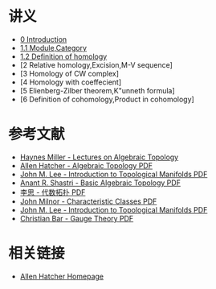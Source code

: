 # 讲义
- [0 Introduction ](/static/pdfs/0.intro-to-algebraic-topology.pdf)
- [1.1 Module,Category ](/static/pdfs/1.1-modules-categories.pdf)
- [1.2 Definition of homology ](/static/pdfs/1.2-homology-groups.pdf)
- [2 Relative homology,Excision,M-V sequence]
- [3 Homology of CW complex]
- [4 Homology with coeffecient]
- [5 Elienberg-Zilber theorem,K\"unneth formula]
- [6 Definition of cohomology,Product in cohomology]
# 参考文献
- [Haynes Miller - Lectures on Algebraic Topology](/static/pdfs/AT%20Miller.pdf)
- [Allen Hatcher - Algebraic Topology PDF](/static/pdfs/AT%20hatcher.pdf)
- [John M. Lee - Introduction to Topological Manifolds PDF](/static/pdfs/TM%20Lee.pdf)
- [Anant R. Shastri - Basic Algebraic Topology PDF](/static/pdfs/AT%20Shastri.pdf)
- [李思 - 代数拓扑 PDF](/static/pdfs/AT%20李思.pdf)
- [John Milnor - Characteristic Classes PDF](/static/pdfs/characteristic-classes.pdf)
- [John M. Lee - Introduction to Topological Manifolds PDF](/static/pdfs/TM%20Lee.pdf)
- [Christian Bar - Gauge Theory  PDF](/static/pdfs/Gauge%20theory%20Bar.pdf)

# 相关链接
- [Allen Hatcher Homepage](https://pi.math.cornell.edu/~hatcher/)
